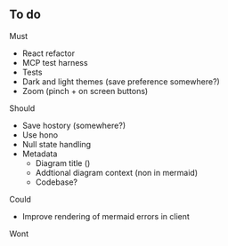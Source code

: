## To do

Must
- React refactor
- MCP test harness
- Tests
- Dark and light themes (save preference somewhere?)
- Zoom (pinch + on screen buttons)

Should
- Save hostory (somewhere?)
- Use hono
- Null state handling
- Metadata
  - Diagram title ()
  - Addtional diagram context (non in mermaid)
  - Codebase?

Could
- Improve rendering of mermaid errors in client

Wont
